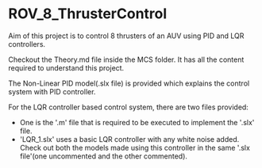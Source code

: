 # ROV_8_ThrusterControl
Aim of this project is to control 8 thrusters of an AUV using PID and LQR controllers.

Checkout the Theory.md file inside the MCS folder. It has all the content required to understand this project. 

The Non-Linear PID model(.slx file) is provided which explains the control system with PID controller.

For the LQR controller based control system, there are two files provided:
- One is the '.m' file that is required to be executed to implement the '.slx' file. 
- 'LQR_1.slx' uses a basic LQR controller with any white noise added. Check out both the models made using this controller in the same '.slx file'(one uncommented and the other commented).
